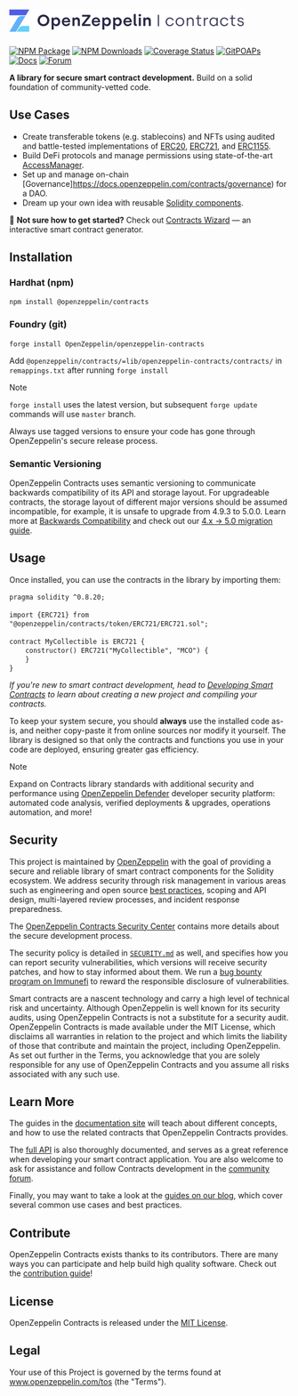 # <img src="logo.svg" alt="OpenZeppelin" height="40px">

[![NPM Package](https://img.shields.io/npm/v/@openzeppelin/contracts.svg)](https://www.npmjs.org/package/@openzeppelin/contracts)
[![NPM Downloads](https://img.shields.io/npm/dm/@openzeppelin/contracts.svg?color=purple)](https://www.npmjs.org/package/@openzeppelin/contracts)
[![Coverage Status](https://codecov.io/gh/OpenZeppelin/openzeppelin-contracts/graph/badge.svg)](https://codecov.io/gh/OpenZeppelin/openzeppelin-contracts)
[![GitPOAPs](https://public-api.gitpoap.io/v1/repo/OpenZeppelin/openzeppelin-contracts/badge)](https://www.gitpoap.io/gh/OpenZeppelin/openzeppelin-contracts)
[![Docs](https://img.shields.io/badge/docs-%F0%9F%93%84-yellow)](https://docs.openzeppelin.com/contracts)
[![Forum](https://img.shields.io/badge/forum-%F0%9F%92%AC-yellow)](https://docs.openzeppelin.com/contracts)

**A library for secure smart contract development.** Build on a solid foundation of community-vetted code.

## Use Cases
* Create transferable tokens (e.g. stablecoins) and NFTs using audited and battle-tested implementations of [ERC20](https://docs.openzeppelin.com/contracts/erc20), [ERC721](https://docs.openzeppelin.com/contracts/erc721), and [ERC1155](https://docs.openzeppelin.com/contracts/erc1155).
* Build DeFi protocols and manage permissions using state-of-the-art [AccessManager](https://docs.openzeppelin.com/contracts/5.x/api/access#AccessManager).
* Set up and manage on-chain [Governance]https://docs.openzeppelin.com/contracts/governance) for a DAO.
* Dream up your own idea with reusable [Solidity components](https://docs.openzeppelin.com/contracts/utilities).

:mage: **Not sure how to get started?** Check out [Contracts Wizard](https://wizard.openzeppelin.com/) — an interactive smart contract generator.

## Installation

### Hardhat (npm)
```
npm install @openzeppelin/contracts
```

### Foundry (git)
```
forge install OpenZeppelin/openzeppelin-contracts
```

Add `@openzeppelin/contracts/=lib/openzeppelin-contracts/contracts/` in `remappings.txt` after running `forge install`

> [!NOTE]
> `forge install` uses the latest version, but subsequent `forge update` commands will use `master` branch.
>
> Always use tagged versions to ensure your code has gone through OpenZeppelin's secure release process.

### Semantic Versioning
OpenZeppelin Contracts uses semantic versioning to communicate backwards compatibility of its API and storage layout. For upgradeable contracts, the storage layout of different major versions should be assumed incompatible, for example, it is unsafe to upgrade from 4.9.3 to 5.0.0. Learn more at [Backwards Compatibility](https://docs.openzeppelin.com/contracts/backwards-compatibility) and check out our [4.x -> 5.0 migration guide](https://zpl.in/contracts/migrate-v4-to-v5).

## Usage
Once installed, you can use the contracts in the library by importing them:

```solidity
pragma solidity ^0.8.20;

import {ERC721} from "@openzeppelin/contracts/token/ERC721/ERC721.sol";

contract MyCollectible is ERC721 {
    constructor() ERC721("MyCollectible", "MCO") {
    }
}
```

_If you're new to smart contract development, head to [Developing Smart Contracts](https://docs.openzeppelin.com/learn/developing-smart-contracts) to learn about creating a new project and compiling your contracts._

To keep your system secure, you should **always** use the installed code as-is, and neither copy-paste it from online sources nor modify it yourself. The library is designed so that only the contracts and functions you use in your code are deployed, ensuring greater gas efficiency.

> [!NOTE]
> 
> Expand on Contracts library standards with additional security and performance using [OpenZeppelin Defender](https://www.openzeppelin.com/defender) developer security platform: automated code analysis, verified deployments & upgrades, operations automation, and more!

## Security
This project is maintained by [OpenZeppelin](https://openzeppelin.com) with the goal of providing a secure and reliable library of smart contract components for the Solidity ecosystem. We address security through risk management in various areas such as engineering and open source [best practices](./GUIDELINES.md), scoping and API design, multi-layered review processes, and incident response preparedness.

The [OpenZeppelin Contracts Security Center](https://contracts.openzeppelin.com/security) contains more details about the secure development process.

The security policy is detailed in [`SECURITY.md`](./SECURITY.md) as well, and specifies how you can report security vulnerabilities, which versions will receive security patches, and how to stay informed about them. We run a [bug bounty program on Immunefi](https://immunefi.com/bounty/openzeppelin) to reward the responsible disclosure of vulnerabilities.

Smart contracts are a nascent technology and carry a high level of technical risk and uncertainty. Although OpenZeppelin is well known for its security audits, using OpenZeppelin Contracts is not a substitute for a security audit. OpenZeppelin Contracts is made available under the MIT License, which disclaims all warranties in relation to the project and which limits the liability of those that contribute and maintain the project, including OpenZeppelin. As set out further in the Terms, you acknowledge that you are solely responsible for any use of OpenZeppelin Contracts and you assume all risks associated with any such use.

## Learn More
The guides in the [documentation site](https://docs.openzeppelin.com/contracts) will teach about different concepts, and how to use the related contracts that OpenZeppelin Contracts provides.

The [full API](https://docs.openzeppelin.com/contracts/api/token/ERC20) is also thoroughly documented, and serves as a great reference when developing your smart contract application. You are also welcome to ask for assistance and follow Contracts development in the [community forum](https://forum.openzeppelin.com).

Finally, you may want to take a look at the [guides on our blog](https://blog.openzeppelin.com/), which cover several common use cases and best practices.

## Contribute
OpenZeppelin Contracts exists thanks to its contributors. There are many ways you can participate and help build high quality software. Check out the [contribution guide](CONTRIBUTING.md)!

## License
OpenZeppelin Contracts is released under the [MIT License](LICENSE).

## Legal
Your use of this Project is governed by the terms found at www.openzeppelin.com/tos (the "Terms").
